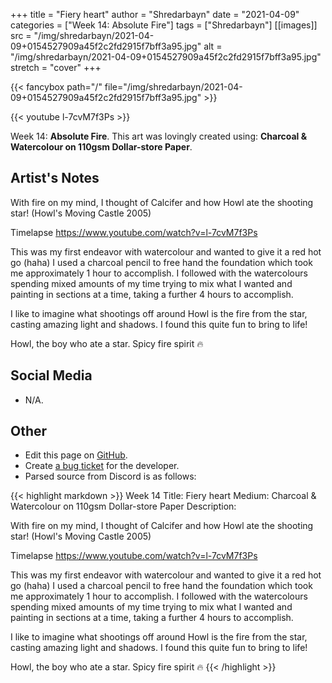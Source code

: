 +++
title =       "Fiery heart"
author =      "Shredarbayn"
date =        "2021-04-09"
categories =  ["Week 14: Absolute Fire"]
tags =        ["Shredarbayn"]
[[images]]
                      src = "/img/shredarbayn/2021-04-09+0154527909a45f2c2fd2915f7bff3a95.jpg"
                      alt = "/img/shredarbayn/2021-04-09+0154527909a45f2c2fd2915f7bff3a95.jpg"
                      stretch = "cover"
+++


{{< fancybox path="/" file="/img/shredarbayn/2021-04-09+0154527909a45f2c2fd2915f7bff3a95.jpg" >}}

{{< youtube l-7cvM7f3Ps >}}


Week 14: **Absolute Fire**. This art was lovingly created using: **Charcoal & Watercolour on 110gsm Dollar-store Paper**.

## Artist's Notes

With fire on my mind, I thought of Calcifer and how Howl ate the shooting star! (Howl's Moving Castle 2005)

Timelapse
https://www.youtube.com/watch?v=l-7cvM7f3Ps

This was my first endeavor with watercolour and wanted to give it a red hot go (haha) I used a charcoal pencil to free hand the foundation which took me approximately 1 hour to accomplish. I followed with the watercolours spending mixed amounts of my time trying to mix what I wanted and painting in sections at a time, taking a further 4 hours to accomplish.

I like to imagine what shootings off around Howl is the fire from the star, casting amazing light and shadows. I found this quite fun to bring to life! 

Howl, the boy who ate a star. Spicy fire spirit 🔥

## Social Media

- N/A.

## Other

- Edit this page on [GitHub](https://github.com/teaminkling/web-refresh/edit/main/blog/content/blog/shredarbayn-week-14-1e42.md).
- Create [a bug ticket](https://github.com/teaminkling/web-refresh/issues/new?assignees=&labels=bug&template=problem-report.md&title=) for the developer.
- Parsed source from Discord is as follows:

{{< highlight markdown >}}
Week 14
Title: Fiery heart
Medium: Charcoal & Watercolour on 110gsm Dollar-store Paper
Description: 

With fire on my mind, I thought of Calcifer and how Howl ate the shooting star! (Howl's Moving Castle 2005)

Timelapse
https://www.youtube.com/watch?v=l-7cvM7f3Ps

This was my first endeavor with watercolour and wanted to give it a red hot go (haha) I used a charcoal pencil to free hand the foundation which took me approximately 1 hour to accomplish. I followed with the watercolours spending mixed amounts of my time trying to mix what I wanted and painting in sections at a time, taking a further 4 hours to accomplish.

I like to imagine what shootings off around Howl is the fire from the star, casting amazing light and shadows. I found this quite fun to bring to life! 

Howl, the boy who ate a star. Spicy fire spirit 🔥
{{< /highlight >}}
